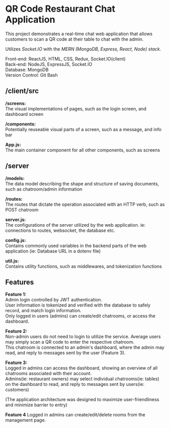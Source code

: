 # QR Code Restaurant Chat Application
This project demonstrates a real-time chat web application that allows customers to scan a QR code at their table to chat with the admin.

Utilizes *Socket.IO* with the *MERN (MongoDB, Express, React, Node) stack.*

Front-end: ReactJS, HTML, CSS, Redux, Socket.IO(client)  
Back-end: NodeJS, ExpressJS, Socket.IO  
Database: MongoDB  
Version Control: Git Bash

## /client/src
**/screens:**  
The visual implementations of pages, such as the login screen, and dashboard screen

**/components:**  
Potentially reuseable visual parts of a screen, such as a message, and info bar

**App.js:**  
The main container component for all other components, such as screens

## /server
**/models:**  
The data model describing the shape and structure of saving documents, such as chatroom/admin information

**/routes:**  
The routes that dictate the operation associated with an HTTP verb, such as POST chatroom

**server.js:**  
The configurations of the server utilized by the web application. ie: connections to routes, websocket, the database etc.

**config.js:**  
Contains commonly used variables in the backend parts of the web application (ie: Database URL in a dotenv file)

**util.js:**  
Contains utility functions, such as middlewares, and tokenization functions

## Features
**Feature 1:**  
Admin login controlled by JWT authentication.  
User information is tokenized and verified with the database to safely record, and match login information.  
Only logged in users (admins) can create/edit chatrooms, or access the dashboard.

**Feature 2:**  
Non-admin users do not need to login to utilize the service. Average users may simply scan a QR code to enter the respective chatroom.  
This chatroom is connected to an admin's dashboard, where the admin may read, and reply to messages sent by the user (Feature 3).

**Feature 3:**  
Logged in admins can access the dashboard, showing an overview of all chatrooms associated with their account.  
Admins(ie: restaurant owners) may select individual chatrooms(ie: tables) on the dashboard to read, and reply to messages sent by users(ie: customers)

(The application architecture was designed to maximize user-friendliness and minimize barrier to entry)

**Feature 4**
Logged in admins can create/edit/delete rooms from the management page.
